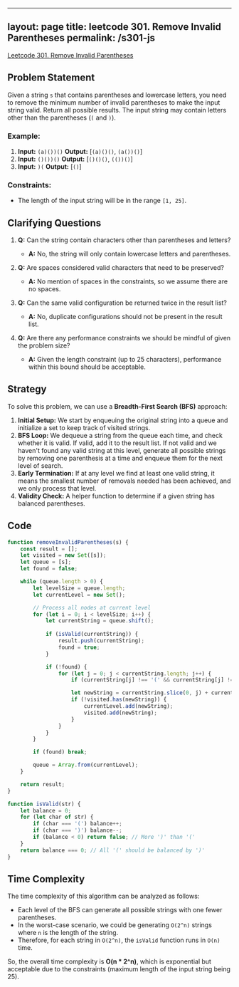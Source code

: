 
---
layout: page
title: leetcode 301. Remove Invalid Parentheses
permalink: /s301-js
---
[Leetcode 301. Remove Invalid Parentheses](https://algoadvance.github.io/algoadvance/l301)
## Problem Statement

Given a string `s` that contains parentheses and lowercase letters, you need to remove the minimum number of invalid parentheses to make the input string valid. Return all possible results. The input string may contain letters other than the parentheses (`(` and `)`).

### Example:
1. **Input:** `(a)())()`
   **Output:** [`(a)()()`, `(a())()`]
2. **Input:** `()())()`
   **Output:** [`()()()`, `(())()`]
3. **Input:** `)(`
   **Output:** [`()`]

### Constraints:
- The length of the input string will be in the range `[1, 25]`.

## Clarifying Questions

1. **Q:** Can the string contain characters other than parentheses and letters?
   - **A:** No, the string will only contain lowercase letters and parentheses.

2. **Q:** Are spaces considered valid characters that need to be preserved?
   - **A:** No mention of spaces in the constraints, so we assume there are no spaces.

3. **Q:** Can the same valid configuration be returned twice in the result list?
   - **A:** No, duplicate configurations should not be present in the result list.

4. **Q:** Are there any performance constraints we should be mindful of given the problem size?
   - **A:** Given the length constraint (up to 25 characters), performance within this bound should be acceptable.

## Strategy

To solve this problem, we can use a **Breadth-First Search (BFS)** approach:

1. **Initial Setup:** We start by enqueuing the original string into a queue and initialize a set to keep track of visited strings.
2. **BFS Loop:** We dequeue a string from the queue each time, and check whether it is valid. If valid, add it to the result list. If not valid and we haven't found any valid string at this level, generate all possible strings by removing one parenthesis at a time and enqueue them for the next level of search.
3. **Early Termination:** If at any level we find at least one valid string, it means the smallest number of removals needed has been achieved, and we only process that level.
4. **Validity Check:** A helper function to determine if a given string has balanced parentheses.

## Code

```javascript
function removeInvalidParentheses(s) {
    const result = [];
    let visited = new Set([s]);
    let queue = [s];
    let found = false;

    while (queue.length > 0) {
        let levelSize = queue.length;
        let currentLevel = new Set();

        // Process all nodes at current level
        for (let i = 0; i < levelSize; i++) {
            let currentString = queue.shift();
            
            if (isValid(currentString)) {
                result.push(currentString);
                found = true;
            }

            if (!found) {
                for (let j = 0; j < currentString.length; j++) {
                    if (currentString[j] !== '(' && currentString[j] !== ')') continue;

                    let newString = currentString.slice(0, j) + currentString.slice(j + 1);
                    if (!visited.has(newString)) {
                        currentLevel.add(newString);
                        visited.add(newString);
                    }
                }
            }
        }

        if (found) break;

        queue = Array.from(currentLevel);
    }

    return result;
}

function isValid(str) {
    let balance = 0;
    for (let char of str) {
        if (char === '(') balance++;
        if (char === ')') balance--;
        if (balance < 0) return false; // More ')' than '('
    }
    return balance === 0; // All '(' should be balanced by ')'
}
```

## Time Complexity

The time complexity of this algorithm can be analyzed as follows:

- Each level of the BFS can generate all possible strings with one fewer parentheses.
- In the worst-case scenario, we could be generating `O(2^n)` strings where `n` is the length of the string.
- Therefore, for each string in `O(2^n)`, the `isValid` function runs in `O(n)` time. 

So, the overall time complexity is **O(n * 2^n)**, which is exponential but acceptable due to the constraints (maximum length of the input string being 25).